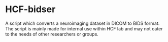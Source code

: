 # HCF-bidser
A script which converts a neuroimaging dataset in DICOM to BIDS format. The script is mainly made for internal use within HCF lab and may not cater to the needs of other researchers or groups.
